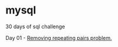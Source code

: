 # mysql

30 days of sql challenge

Day 01 - [Removing repeating pairs problem.](https://github.com/Napster8/mysql/blob/Napster8/raghutapas12/day_01_challenge.sql)
